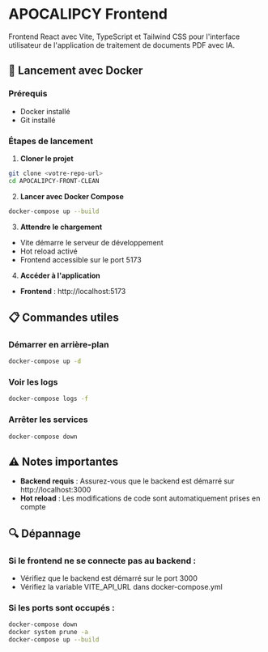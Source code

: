 # APOCALIPCY Frontend

Frontend React avec Vite, TypeScript et Tailwind CSS pour l'interface utilisateur de l'application de traitement de documents PDF avec IA.

## 🚀 Lancement avec Docker

### Prérequis
- Docker installé
- Git installé

### Étapes de lancement

1. **Cloner le projet**
```bash
git clone <votre-repo-url>
cd APOCALIPCY-FRONT-CLEAN
```

2. **Lancer avec Docker Compose**
```bash
docker-compose up --build
```

3. **Attendre le chargement**
- Vite démarre le serveur de développement
- Hot reload activé
- Frontend accessible sur le port 5173

4. **Accéder à l'application**
- **Frontend** : http://localhost:5173

## 📋 Commandes utiles

### Démarrer en arrière-plan
```bash
docker-compose up -d
```

### Voir les logs
```bash
docker-compose logs -f
```

### Arrêter les services
```bash
docker-compose down
```

## ⚠️ Notes importantes

- **Backend requis** : Assurez-vous que le backend est démarré sur http://localhost:3000
- **Hot reload** : Les modifications de code sont automatiquement prises en compte

## 🔍 Dépannage

### Si le frontend ne se connecte pas au backend :
- Vérifiez que le backend est démarré sur le port 3000
- Vérifiez la variable VITE_API_URL dans docker-compose.yml

### Si les ports sont occupés :
```bash
docker-compose down
docker system prune -a
docker-compose up --build
```
